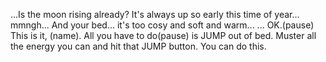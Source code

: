 ...Is the moon rising already?
It's always up so early this time of year... mmngh...
And your bed... it's too cosy and soft and warm...
...
OK.(pause) This is it, (name).
All you have to do(pause) is JUMP out of bed.
Muster all the energy you can and hit that JUMP button. You can do this.